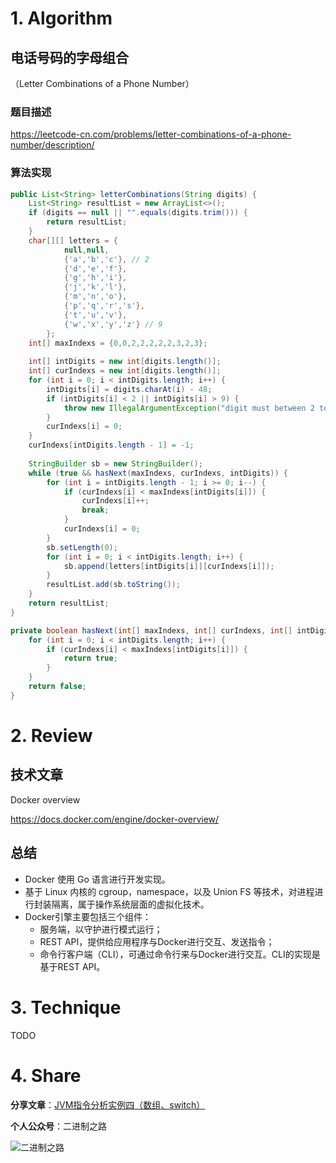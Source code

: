 # 1. Algorithm

## 电话号码的字母组合

（Letter Combinations of a Phone Number）

### 题目描述

https://leetcode-cn.com/problems/letter-combinations-of-a-phone-number/description/

### 算法实现

```java
public List<String> letterCombinations(String digits) {
    List<String> resultList = new ArrayList<>();
	if (digits == null || "".equals(digits.trim())) {
		return resultList;
	}
	char[][] letters = {
			null,null,
			{'a','b','c'}, // 2
			{'d','e','f'},
			{'g','h','i'},
			{'j','k','l'},
			{'m','n','o'},
			{'p','q','r','s'},
			{'t','u','v'},
			{'w','x','y','z'} // 9
		};
	int[] maxIndexs = {0,0,2,2,2,2,2,3,2,3};
	
	int[] intDigits = new int[digits.length()];
	int[] curIndexs = new int[digits.length()];
	for (int i = 0; i < intDigits.length; i++) {
		intDigits[i] = digits.charAt(i) - 48;
		if (intDigits[i] < 2 || intDigits[i] > 9) {
			throw new IllegalArgumentException("digit must between 2 to 9");
		}
		curIndexs[i] = 0;
	}
	curIndexs[intDigits.length - 1] = -1;
	
	StringBuilder sb = new StringBuilder();
	while (true && hasNext(maxIndexs, curIndexs, intDigits)) {
		for (int i = intDigits.length - 1; i >= 0; i--) {
			if (curIndexs[i] < maxIndexs[intDigits[i]]) {
				curIndexs[i]++;
				break;
			}
			curIndexs[i] = 0;
		}
		sb.setLength(0);
		for (int i = 0; i < intDigits.length; i++) {
			sb.append(letters[intDigits[i]][curIndexs[i]]);
		}
		resultList.add(sb.toString());
	}
    return resultList;
}

private boolean hasNext(int[] maxIndexs, int[] curIndexs, int[] intDigits) {
	for (int i = 0; i < intDigits.length; i++) {
		if (curIndexs[i] < maxIndexs[intDigits[i]]) {
			return true;
		}
	}
	return false;
}
```

# 2. Review

## 技术文章

Docker overview

https://docs.docker.com/engine/docker-overview/

## 总结

- Docker 使用 Go 语言进行开发实现。
- 基于 Linux 内核的 cgroup，namespace，以及 Union FS 等技术，对进程进行封装隔离，属于操作系统层面的虚拟化技术。
- Docker引擎主要包括三个组件：
    - 服务端，以守护进行模式运行；
    - REST API，提供给应用程序与Docker进行交互、发送指令；
    - 命令行客户端（CLI），可通过命令行来与Docker进行交互。CLI的实现是基于REST API。

# 3. Technique

TODO

# 4. Share

**分享文章**：[JVM指令分析实例四（数组、switch）](https://mp.weixin.qq.com/s/uUpR454JQ2jvMfe5zH_f1A)

**个人公众号**：二进制之路

![二进制之路](https://note.youdao.com/yws/public/resource/c590ee50585156111cc240ca1943cebf/xmlnote/021950D7D8FC4A8E91B08CDBD68547F2/80591)

